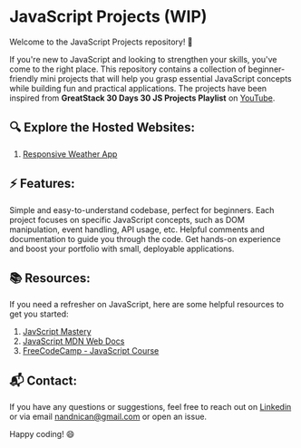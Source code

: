 # JavaScript Projects (WIP)

Welcome to the JavaScript Projects repository! 🚀

If you're new to JavaScript and looking to strengthen your skills, you've come to the right place. This repository contains a collection of beginner-friendly mini projects that will help you grasp essential JavaScript concepts while building fun and practical applications. The projects have been inspired from **GreatStack 30 Days 30 JS Projects Playlist** on [YouTube](https://www.youtube.com/playlist?list=PLjwm_8O3suyOgDS_Z8AWbbq3zpCmR-WE9).

## 🔍  Explore the Hosted Websites:

1. [Responsive Weather App](https://nandnii-weather-app.netlify.app/)


## ⚡️ Features:

Simple and easy-to-understand codebase, perfect for beginners.
Each project focuses on specific JavaScript concepts, such as DOM manipulation, event handling, API usage, etc.
Helpful comments and documentation to guide you through the code.
Get hands-on experience and boost your portfolio with small, deployable applications.

## 📚 Resources:
If you need a refresher on JavaScript, here are some helpful resources to get you started:

1. [JavScript Mastery](https://youtu.be/g7T23Xzys-A)
1. [JavaScript MDN Web Docs](https://developer.mozilla.org/en-US/docs/Web/JavaScript/Guide)
2. [FreeCodeCamp - JavaScript Course](https://www.freecodecamp.org/learn/javascript-algorithms-and-data-structures/)

## 📬 Contact:
If you have any questions or suggestions, feel free to reach out on [Linkedin](https://www.linkedin.com/in/nandnisrivastava/) or via email nandnican@gmail.com or open an issue.

Happy coding! 😄